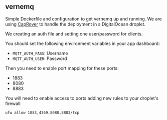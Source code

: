 ## vernemq 

Simple Dockerfile and configuration to get vernemq up and running. We are using [CapRover](https://caprover.com/) to handle the deployment in a DigitalOcean droplet.

We creating an auth file and setting one user/password for clients.

You should set the following environment variables in your app dashboard:

* `MQTT_AUTH_PASS`: Username 
* `MQTT_AUTH_USER`: Password

Then you need to enable port mapping for these ports:

* 1883
* 8080
* 8883

You will need to enable access to ports adding new rules to your droplet's firewall:

```
ufw allow 1883,4369,8080,8883/tcp
```